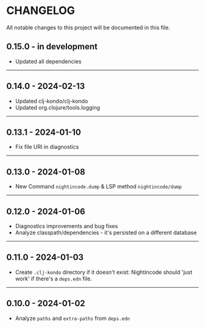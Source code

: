# CHANGELOG

All notable changes to this project will be documented in this file.

## 0.15.0 - in development
- Updated all dependencies

---

## 0.14.0 - 2024-02-13
- Updated clj-kondo/clj-kondo
- Updated org.clojure/tools.logging

---

## 0.13.1 - 2024-01-10
- Fix file URI in diagnostics

---

## 0.13.0 - 2024-01-08
- New Command `nightincode.dump` & LSP method `nightincode/dump`

---

## 0.12.0 - 2024-01-06
- Diagnostics improvements and bug fixes
- Analyze classpath/dependencies - it's persisted on a different database

---

## 0.11.0 - 2024-01-03
- Create `.clj-kondo` directory if it doesn't exist:
	Nightincode should 'just work' if there's a `deps.edn` file.

---

## 0.10.0 - 2024-01-02
- Analyze `paths` and `extra-paths` from `deps.edn`
